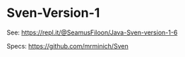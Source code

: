 # Sven-Version-1
 See: https://repl.it/@SeamusFiloon/Java-Sven-version-1-6
 
 Specs: https://github.com/mrminich/Sven


